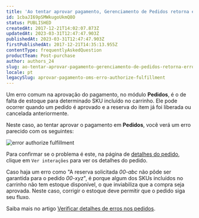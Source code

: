 ```yaml
---
title: 'Ao tentar aprovar pagamento, Gerenciamento de Pedidos retorna erro. O que fazer?'
id: 1cbaJI69pSMWkugoUkmQ8O
status: PUBLISHED
createdAt: 2017-12-21T14:02:07.873Z
updatedAt: 2023-03-31T12:47:47.903Z
publishedAt: 2023-03-31T12:47:47.903Z
firstPublishedAt: 2017-12-21T14:35:13.955Z
contentType: frequentlyAskedQuestion
productTeam: Post-purchase
author: authors_24
slug: ao-tentar-aprovar-pagamento-gerenciamento-de-pedidos-retorna-erro
locale: pt
legacySlug: aprovar-pagamento-oms-erro-authorize-fulfillment
---
```


Um erro comum na aprovação do pagamento, no módulo **Pedidos**, é o de falta de estoque para determinado SKU incluído no carrinho. Ele pode ocorrer quando um pedido é aprovado e a reserva do item já foi liberada ou cancelada anteriormente.

Neste caso, ao tentar aprovar o pagamento em **Pedidos**, você verá um erro parecido com os seguintes:

![error authorize fulfillment](//images.contentful.com/alneenqid6w5/5Wvwem2kucqsOIYKq4WW00/23b0ffb4209565da148382c3299e2bac/error_authorize_fulfillment.png)

Para confirmar se o problema é este, na página de [detalhes do pedido](https://help.vtex.com/pt/tutorial/pagina-de-detalhes-do-pedido--2Y75n54Cc9VizrlG1N6ZNl), clique em `Ver interações` para ver os detalhes do pedido.

Caso haja um erro como "A reserva solicitada *00-abc* não pôde ser garantida para o pedido *00-xyz*", é porque algum dos SKUs incluídos no carrinho não tem estoque disponível, o que inviabiliza que a compra seja aprovada. Neste caso, corrigir o estoque deve permitir que o pedido siga seu fluxo.

Saiba mais no artigo [Verificar detalhes de erros nos pedidos](/pt/faq/como-verificar-detalhes-de-erros-nos-pedidos).
